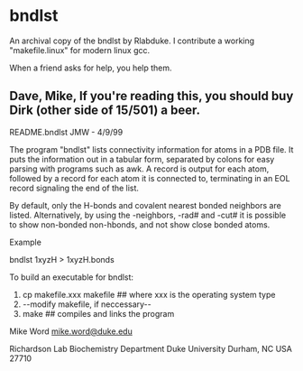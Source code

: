 # bndlst
An archival copy of the bndlst by Rlabduke.
I contribute a working "makefile.linux" for modern linux gcc.

When a friend asks for help, you help them.

Dave, Mike,
If you're reading this, you should buy Dirk (other side of 15/501) a beer.
--------------------------------------------------------------------
README.bndlst                                                 JMW - 4/9/99

The program "bndlst" lists connectivity information for atoms in a PDB
file. It puts the information out in a tabular form, separated by
colons for easy parsing with programs such as awk. A record is output
for each atom, followed by a record for each atom it is connected to,
terminating in an EOL record signaling the end of the list.

By default, only the H-bonds and covalent nearest bonded neighbors are
listed. Alternatively, by using the -neighbors, -rad# and -cut# it is
possible to show non-bonded non-hbonds, and not show close bonded atoms.

Example

   bndlst 1xyzH > 1xyzH.bonds


To build an executable for bndlst:
1) cp makefile.xxx makefile  ## where xxx is the operating system type
2) --modify makefile, if neccessary-- 
3) make                      ## compiles and links the program

Mike Word
mike.word@duke.edu

Richardson Lab
Biochemistry Department
Duke University
Durham, NC USA 27710
